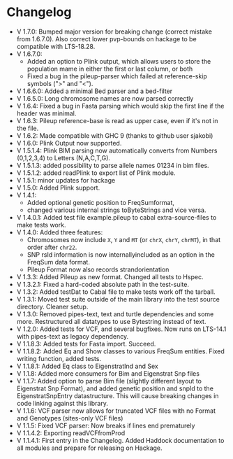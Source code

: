 # Changelog

- V 1.7.0: Bumped major version for breaking change (correct mistake from 1.6.7.0). Also correct lower pvp-bounds on hackage to be compatible with LTS-18.28.
- V 1.6.7.0:
    * Added an option to Plink output, which allows users to store the population mame in either the first or last column, or both
    * Fixed a bug in the pileup-parser which failed at reference-skip symbols (">" and "<").
- V 1.6.6.0: Added a minimal Bed parser and a bed-filter
- V 1.6.5.0: Long chromosome names are now parsed correctly
- V 1.6.4: Fixed a bug in Fasta parsing which would skip the first line if the header was minimal.
- V 1.6.3: Pileup reference-base is read as upper case, even if it's not in the file.
- V 1.6.2: Made compatible with GHC 9 (thanks to github user sjakobi)
- V 1.6.0: Plink Output now supported.
- V 1.5.1.4: Plink BIM parsing now automatically converts from Numbers (0,1,2,3,4) to Letters (N,A,C,T,G).
- V 1.5.1.3: added possibility to parse allele names 01234 in bim files.
- V 1.5.1.2: added readPlink to export list of Plink module.
- V 1.5.1: minor updates for hackage
- V 1.5.0: Added Plink support.
- V 1.4.1:
    * Added optional genetic position to FreqSumformat,
    * changed various internal strings toByteStrings and vice versa.
- V 1.4.0.1: Added test file example.pileup to cabal extra-source-files to make tests work.
- V 1.4.0: Added three features:
    * Chromosomes now include `X`, `Y` and `MT` (or `chrX`, `chrY`, `chrMT`), in that order after `chr22`. 
    * SNP rsId information is now internallyincluded as an option in the FreqSum data format.
    * Pileup Format now also records strandorientation
- V 1.3.3: Added Pileup as new format. Changed all tests to Hspec.
- V 1.3.2.1: Fixed a hard-coded absolute path in the test-suite.
- V 1.3.2: Added testDat to Cabal file to make tests work off the tarball.
- V 1.3.1: Moved test suite outside of the main library into the test source directory. Cleaner setup.
- V 1.3.0: Removed pipes-text, text and turtle dependencies and some more. Restructured all datatypes to use Bytestring instead of text. 
- V 1.2.0: Added tests for VCF, and several bugfixes. Now runs on LTS-14.1 with pipes-text as legacy dependency.
- V 1.1.8.3: Added tests for Fasta import. Succeed.
- V 1.1.8.2: Added Eq and Show classes to various FreqSum entities. Fixed writing function, added tests.
- V 1.1.8.1: Added Eq class to EigenstratInd and Sex
- V 1.1.8: Added more consumers for Bim and Eigenstrat Snp files
- V 1.1.7: Added option to parse Bim file (slightly different layout to Eigenstrat Snp Format), and added genetic position and snpId to the EigenstratSnpEntry datastructure. This will cause breaking changes in code linking against this library.
- V 1.1.6: VCF parser now allows for truncated VCF files with no Format and Genotypes (sites-only VCF files)
- V 1.1.5: Fixed VCF parser: Now breaks if lines end prematurely
- V 1.1.4.2: Exporting readVCFfromProd
- V 1.1.4.1: First entry in the Changelog. Added Haddock documentation to all modules and prepare for releasing on Hackage.




















